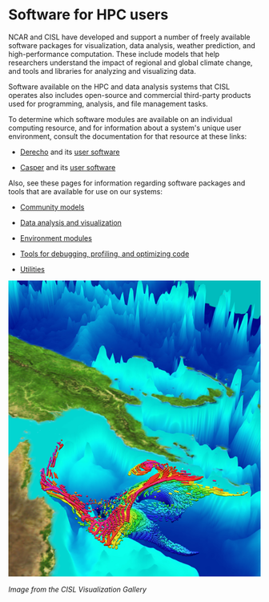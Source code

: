 # Software for HPC users

NCAR and CISL have developed and support a number of freely available
software packages for visualization, data analysis, weather prediction,
and high-performance computation. These include models that help
researchers understand the impact of regional and global climate change,
and tools and libraries for analyzing and visualizing data.

Software available on the HPC and data analysis systems that CISL
operates also includes open-source and commercial third-party products
used for programming, analysis, and file management tasks.

To determine which software modules are available on an individual
computing resource, and for information about a system's unique user
environment, consult the documentation for that resource at these links:

- [Derecho](../../compute-systems/derecho/index.md) and its [user software](../../compute-systems/derecho/derecho-modules.md)

- [Casper](../../compute-systems/casper/index.md) and its [user software](../../compute-systems/casper/casper-modules.md)

Also, see these pages for information regarding software packages and
tools that are available for use on our systems:

- [Community models](../community-models.md)

- [Data analysis and visualization](../data-analysis-and-visualization.md)

- [Environment modules](../user-environment/modules.md)

- [Tools for debugging, profiling, and optimizing code](./profiling-and-debuggers/running-ddt-map-and-pr-jobs.md)

- [Utilities](../user-environment/utilities.md )

![](media/image1.png)

*Image from the CISL Visualization Gallery*
